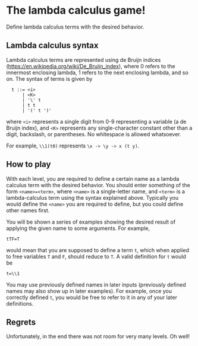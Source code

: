 # The lambda calculus game!

Define lambda calculus terms with the desired behavior.

## Lambda calculus syntax

Lambda calculus terms are represented using de Bruijn indices
(https://en.wikipedia.org/wiki/De_Bruijn_index), where 0 refers to the
innermost enclosing lambda, 1 refers to the next enclosing lambda, and
so on.  The syntax of terms is given by

```
  t ::= <i>
      | <K>
      | '\' t
      | t t
      | '(' t ')'
```

where `<i>` represents a single digit from 0-9 representing a variable
(a de Bruijn index), and `<K>` represents any single-character constant
other than a digit, backslash, or parentheses.  No whitespace is
allowed whatsoever.

For example, `\\1(t0)` represents `\x -> \y -> x (t y)`.

## How to play

With each level, you are required to define a certain name as a lambda
calculus term with the desired behavior. You should enter something of
the form `<name>=<term>`, where `<name>` is a single-letter name, and
`<term>` is a lambda-calculus term using the syntax explained above.
Typically you would define the `<name>` you are required to define,
but you could define other names first.

You will be shown a series of examples showing the desired result of
applying the given name to some arguments.  For example,

```
tTF=T
```

would mean that you are supposed to define a term `t`, which when
applied to free variables `T` and `F`, should reduce to `T`.  A valid
definition for `t` would be

```
t=\\1
```

You may use previously defined names in later inputs (previously
defined names may also show up in later examples).  For example, once
you correctly defined `t`, you would be free to refer to it in any of
your later definitions.

## Regrets

Unfortunately, in the end there was not room for very many levels.  Oh well!
